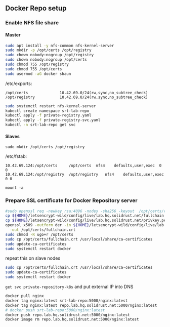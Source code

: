

## Docker Repo setup
### Enable NFS file share
#### Master
```bash
sudo apt install -y nfs-common nfs-kernel-server
sudo mkdir -p /opt/certs /opt/registry
sudo chown nobody:nogroup /opt/registry
sudo chown nobody:nogroup /opt/certs
sudo chmod 755 /opt/registry
sudo chmod 755 /opt/certs
sudo usermod -aG docker shaun
```

/etc/exports:
```
/opt/certs              10.42.69.0/24(rw,sync,no_subtree_check)
/opt/registry           10.42.69.0/24(rw,sync,no_subtree_check)
```

```bash
sudo systemctl restart nfs-kernel-server
kubectl create namespace srt-lab-repo
kubectl apply -f private-registry.yaml
kubectl apply -f private-registry-svc.yaml
kubectl -n srt-lab-repo get svc
```

#### Slaves
`sudo mkdir /opt/certs /opt/registry`

/etc/fstab:
```
10.42.69.124:/opt/certs	    /opt/certs	nfs4	defaults,user,exec	0 0
10.42.69.124:/opt/registry	/opt/registry	nfs4	defaults,user,exec	0 0
```

`mount -a`

### Prepare SSL certificate for Docker Repository server

```bash
#sudo openssl req -newkey rsa:4096 -nodes -sha256 -keyout  /opt/certs/registry.key -x509 -days 365 -out /opt/certs/registry.crt
cp ${HOME}/letsencrypt-wild/config/live/lab.hq.solidrust.net/fullchain.pem /opt/certs
cp ${HOME}/letsencrypt-wild/config/live/lab.hq.solidrust.net/privkey.pem /opt/certs
openssl x509 -outform der -in ${HOME}/letsencrypt-wild/config/live/lab.hq.solidrust.net/fullchain.pem \
  -out /opt/certs/fullchain.crt
sudo chmod -R ugo+r /opt/certs
sudo cp /opt/certs/fullchain.crt /usr/local/share/ca-certificates
sudo update-ca-certificates
sudo systemctl restart docker
```

repeat this on slave nodes
```bash
sudo cp /opt/certs/fullchain.crt /usr/local/share/ca-certificates
sudo update-ca-certificates
sudo systemctl restart docker
```

 `get svc private-repository-k8s` and put external IP into DNS

```bash
docker pull nginx
docker tag nginx:latest srt-lab-repo:5000/nginx:latest
docker tag nginx:latest repo.lab.hq.solidrust.net:5000/nginx:latest
# docker push srt-lab-repo:5000/nginx:latest
docker push repo.lab.hq.solidrust.net:5000/nginx:latest
docker image rm repo.lab.hq.solidrust.net:5000/nginx:latest
```
